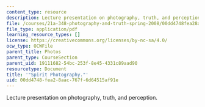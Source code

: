 ```yaml
---
content_type: resource
description: Lecture presentation on photography, truth, and perception.
file: /courses/21a-348-photography-and-truth-spring-2008/00dd4748fea28aac767f6d64515af91e_MIT21A_348S08_spirits.pdf
file_type: application/pdf
learning_resource_types: []
license: https://creativecommons.org/licenses/by-nc-sa/4.0/
ocw_type: OCWFile
parent_title: Photos
parent_type: CourseSection
parent_uid: 19111682-54bc-253f-8e45-4331c89aad90
resourcetype: Document
title: '"Spirit Photography."'
uid: 00dd4748-fea2-8aac-767f-6d64515af91e
---
```

Lecture presentation on photography, truth, and perception.